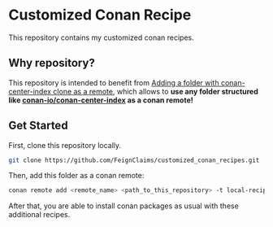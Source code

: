 # Customized Conan Recipe

This repository contains my customized conan recipes.

## Why repository?

This repository is intended to benefit from [Adding a folder with conan-center-index clone as a remote](https://github.com/conan-io/conan/pull/13930), which allows to **use any folder structured like [conan-io/conan-center-index](https://github.com/conan-io/conan-center-index) as a conan remote!**

## Get Started

First, clone this repository locally.

```bash
git clone https://github.com/FeignClaims/customized_conan_recipes.git
```

Then, add this folder as a conan remote:

```bash
conan remote add <remote_name> <path_to_this_repository> -t local-recipes-index
```

After that, you are able to install conan packages as usual with these additional recipes.
